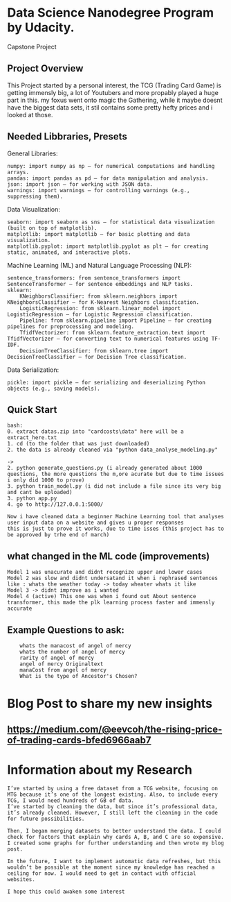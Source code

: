 # Data Science Nanodegree Program by Udacity. 
Capstone Project

## Project Overview

This Project started by a personal interest, the TCG (Trading Card Game) is getting immensly big,
a lot of Youtubers and more propably played a huge part in this.
my foxus went onto magic the Gathering, while it maybe doesnt have the biggest data sets, it stil contains some pretty hefty prices
and i looked at those.

## Needed Libbraries, Presets

General Libraries:

    numpy: import numpy as np – for numerical computations and handling arrays.
    pandas: import pandas as pd – for data manipulation and analysis.
    json: import json – for working with JSON data.
    warnings: import warnings – for controlling warnings (e.g., suppressing them).
    
Data Visualization:

    seaborn: import seaborn as sns – for statistical data visualization (built on top of matplotlib).
    matplotlib: import matplotlib – for basic plotting and data visualization.
    matplotlib.pyplot: import matplotlib.pyplot as plt – for creating static, animated, and interactive plots.

Machine Learning (ML) and Natural Language Processing (NLP):

    sentence_transformers: from sentence_transformers import SentenceTransformer – for sentence embeddings and NLP tasks.
    sklearn:
        KNeighborsClassifier: from sklearn.neighbors import KNeighborsClassifier – for K-Nearest Neighbors classification.
        LogisticRegression: from sklearn.linear_model import LogisticRegression – for Logistic Regression classification.
        Pipeline: from sklearn.pipeline import Pipeline – for creating pipelines for preprocessing and modeling.
        TfidfVectorizer: from sklearn.feature_extraction.text import TfidfVectorizer – for converting text to numerical features using TF-IDF.
        DecisionTreeClassifier: from sklearn.tree import DecisionTreeClassifier – for Decision Tree classification.

Data Serialization:

    pickle: import pickle – for serializing and deserializing Python objects (e.g., saving models).


## Quick Start
    bash:
    0. extract datas.zip into "cardcosts\data" here will be a extract_here.txt
    1. cd (to the folder that was just downloaded)
    2. the data is already cleaned via "python data_analyse_modeling.py"          
    
    ->
    2. python generate_questions.py (i already generated about 1000 questions, the more questions the m,ore acurate but due to time issues i only did 1000 to prove)
    3. python train_model.py (i did not include a file since its very big and cant be uploaded)
    3. python app.py
    4. go to http://127.0.0.1:5000/

    Now i have cleaned data a beginner Machine Learning tool that analyses user input data on a website and gives u proper responses
    this is just to prove it works, due to time isses (this project has to be approved by trhe end of march)

## what changed in the ML code (improvements)

    Model 1 was unacurate and didnt recognize upper and lower cases
    Model 2 was slow and didnt undersatand it when i rephrased sentences like : whats the weather today -> today wheater whats it like
    Model 3 -> didnt improve as i wanted
    Model 4 (active) This one was when i found out About sentence transformer, this made the plk learning process faster and immensly accurate



## Example Questions to ask:
        whats the manacost of angel of mercy
        whats the number of angel of mercy
        rarity of angel of mercy
        angel of mercy Originaltext
        manaCost from angel of mercy
        What is the type of Ancestor's Chosen?

# Blog Post to share my new insights
    
  ## https://medium.com/@eevcoh/the-rising-price-of-trading-cards-bfed6966aab7


# Information about my Research

    I’ve started by using a free dataset from a TCG website, focusing on MTG because it’s one of the longest existing. Also, to include every TCG, I would need hundreds of GB of data.
    I’ve started by cleaning the data, but since it’s professional data, it’s already cleaned. However, I still left the cleaning in the code for future possibilities.
    
    Then, I began merging datasets to better understand the data. I could check for factors that explain why cards A, B, and C are so expensive.
    I created some graphs for further understanding and then wrote my blog post.
    
    In the future, I want to implement automatic data refreshes, but this wouldn’t be possible at the moment since my knowledge has reached a ceiling for now. I would need to get in contact with official websites.

    I hope this could awaken some interest

